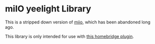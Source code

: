 # miIO yeelight Library

This is a stripped down version of [miio](https://github.com/aholstenson/miio), which has been abandoned long ago.

This library is only intended for use with [this homebridge plugin](https://github.com/baukita/homebridge-xiaomi-yeelight).

